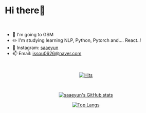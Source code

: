 <h1>Hi there👋</h1>

<br>

* 🏫 I'm going to GSM
* ✏️ I'm studying learning NLP, Python, Pytorch and.... React..!
* 👟 Instagram: [saaeyun](https://www.instagram.com/saaeyun)
* 📫 Email: <issou0626@naver.com>  

<br>

<div align=center>
  
[![Hits](https://hits.seeyoufarm.com/api/count/incr/badge.svg?url=https%3A%2F%2Fgithub.com%2Fgjbae1212%2FDuggun&count_bg=%23B5E5FF&title_bg=%23FFD1E8&icon=bmw.svg&icon_color=%23E7E7E7&title=hits&edge_flat=false)](https://hits.seeyoufarm.com)

</div>

<br>

<div align=center>
  
[![saaeyun's GitHub stats](https://github-readme-stats.vercel.app/api?username=saaeyun&show_icons=true)](https://github.com/saaeyun/github-readme-stats)

[![Top Langs](https://github-readme-stats.vercel.app/api/top-langs/?username=saaeyun&layout=compact)](https://github.com/saaeyun/github-readme-stats)

</div>
